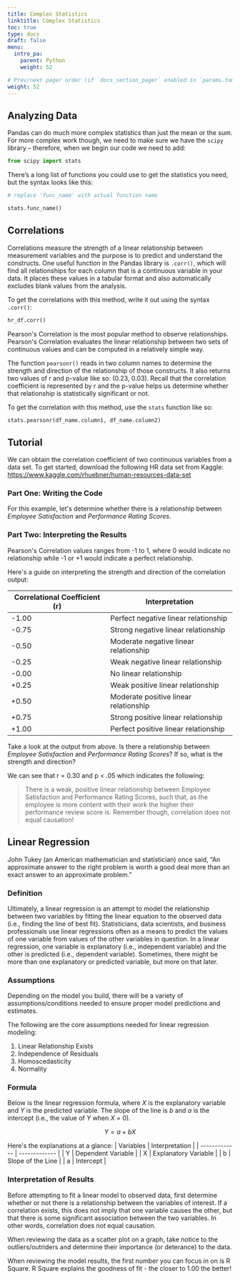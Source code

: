 ```yaml
---
title: Complex Statistics
linktitle: Complex Statistics
toc: true
type: docs
draft: false
menu:
  intro_pa:
    parent: Python
    weight: 52

# Prev/next pager order (if `docs_section_pager` enabled in `params.toml`)
weight: 52
---
```



## Analyzing Data

Pandas can do much more complex statistics than just the mean or the sum. For more complex work though, we need to make sure we have the `scipy` library – therefore, when we begin our code we need to add:

```python
from scipy import stats
```

There’s a long list of functions you could use to get the statistics you need, but the syntax looks like this:

```python
# replace 'func_name' with actual function name

stats.func_name()
```

<!-- >> *Notice how you don’t actually have to write ”scipy” here. More on that later.* -->

## Correlations

Correlations measure the strength of a linear relationship between measurement variables and the purpose is to predict and understand the constructs. One useful function in the Pandas library is `.corr()`, which will find all relationships for each column that is a continuous variable in your data. It places these values in a tabular format and also automatically excludes blank values from the analysis.

To get the correlations with this method, write it out using the syntax `.corr()`:

```python
hr_df.corr()
```

Pearson's Correlation is the most popular method to observe relationships. Pearson's Correlation evaluates the linear relationship between two sets of continuous values and can be computed in a relatively simple way.

The function `pearsonr()` reads in two column names to determine the strength and direction of the relationship of those constructs. It also returns two values of r and p-value like so: (0.23, 0.03). Recall that the correlation coefficient is represented by r and the p-value helps us determine whether that relationship is statistically significant or not.

To get the correlation with this method, use the `stats` function like so:

```python
stats.pearsonr(df_name.column1, df_name.column2)
```

## Tutorial

We can obtain the correlation coefficient of two continuous variables from a data set. To get started, download the following HR data set from Kaggle: https://www.kaggle.com/rhuebner/human-resources-data-set

### Part One: Writing the Code
For this example, let's determine whether there is a relationship between *Employee Satisfaction* and *Performance Rating Scores*.

<script src="https://gist.github.com/mariahnorell/b21b82919f46b1faf06a4d6349f6486a.js"></script>

### Part Two: Interpreting the Results

Pearson's Correlation values ranges from -1 to 1, where 0 would indicate no relationship while -1 or +1 would indicate a perfect relationship.

Here's a guide on interpreting the strength and direction of the correlation output:

| Correlational Coefficient (r)  | Interpretation |
| ------------- | ------------- |
| -1.00  | Perfect negative linear relationship  |
| -0.75  | Strong negative linear relationship  |
| -0.50  | Moderate negative linear relationship  |
| -0.25  | Weak negative linear relationship  |
| -0.00  | No linear relationship  |
| +0.25  | Weak positive linear relationship  |
| +0.50  | Moderate positive linear relationship  |
| +0.75  | Strong positive linear relationship  |
| +1.00  | Perfect positive linear relationship  |

Take a look at the output from above. Is there a relationship between *Employee Satisfaction* and *Performance Rating Scores*? If so, what is the strength and direction?

We can see that r = 0.30 and p < .05 which indicates the following:

> There is a weak, positive linear relationship between Employee Satisfaction and Performance Rating Scores, such that, as the employee is more content with their work the higher their performance review score is. Remember though, correlation does not equal causation!

## Linear Regression

John Tukey (an American mathematician and statistician) once said, “An approximate answer to the right problem is worth a good deal more than an exact answer to an approximate problem.” 

### Definition

Ultimately, a linear regression is an attempt to model the relationship between two variables by fitting the linear equation to the observed data (i.e., finding the line of best fit). Statisticians, data scientists, and business professionals use linear regressions often as a means to predict the values of one variable from values of the other variables in question. In a linear regression, one variable is explanatory (i.e., independent variable) and the other is predicted (i.e., dependent variable). Sometimes, there might be more than one explanatory or predicted variable, but more on that later.

### Assumptions

Depending on the model you build, there will be a variety of assumptions/conditions needed to ensure proper model predictions and estimates.

The following are the core assumptions needed for linear regression modeling: 

1. Linear Relationship Exists
2. Independence of Residuals
3. Homoscedasticity
4. Normality

### Formula

Below is the linear regression formula, where *X* is the explanatory variable and *Y* is the predicted variable. The slope of the line is *b* and *a* is the intercept (i.e., the value of *Y* when *X* = 0).

$$Y = a + bX$$

Here's the explanations at a glance:
| Variables  | Interpretation |
| ------------- | ------------- |
| Y | Dependent Variable |
| X | Explanatory Variable |
| b | Slope of the Line |
| a | Intercept |

<!-- ### Finding the Line of Best-Fit

Regressions are all about finding the best-fit line throughout sets of data. Getting the line of best-fit is typically done through a method called the 'least-quares' error solution. This means the regression equation minimizes the differences between data points and the line. 

The least-squares method uses the error of prediction 

The formula for the error of prediction is the distance between the actual (Y) value and the predicted (Ŷ) value.  

$$Y - Ŷ$$


In regression analyses, a prediction error can be used as a measure to determine how well the model does on the predicted variable. 

A line that is the best fit for the actual data that minimizes prediction errors. -->

### Interpretation of Results

Before attempting to fit a linear model to observed data, first determine whether or not there is a relationship between the variables of interest. If a correlation exists, this does not imply that one variable causes the other, but that there is some significant association between the two variables. In other words, correlation does not equal causation. 

When reviewing the data as a scatter plot on a graph, take notice to the outliers/outriders and determine their importance (or deterance) to the data. 

When reviewing the model results, the first number you can focus in on is R Square. R Square explains the goodness of fit - the closer to 1.00 the better!